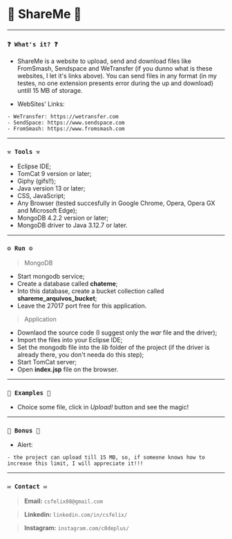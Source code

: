 # 🌟 ShareMe 🌟

----
### `❓ What's it? ❓`

* ShareMe is a website to upload, send and download files like FromSmash, Sendspace and WeTransfer (if you dunno what is these websites, I let it's links above). You can send files in any format (in my testes, no one extension presents error during the up and download) untill 15 MB of storage. 

* WebSites' Links:

```
- WeTransfer: https://wetransfer.com
- SendSpace: https://www.sendspace.com
- FromSmash: https://www.fromsmash.com
```

----
### `⚒️ Tools ⚒️`

* Eclipse IDE;
* TomCat 9 version or later;
* Giphy (gifs!!);
* Java version 13 or later;
* CSS, JavaScript;
* Any Browser (tested succesfully in Google Chrome, Opera, Opera GX and Microsoft Edge);
* MongoDB 4.2.2 version or later;
* MongoDB driver to Java 3.12.7 or later.

----
### `⚙️ Run ⚙️`

> MongoDB

* Start mongodb service;
* Create a database called **chateme**;
* Into this database, create a bucket collection called **shareme_arquivos_bucket**;
* Leave the 27017 port free for this application.

> Application

* Downlaod the source code (I suggest only the *war* file and the driver);
* Import the files into your Eclipse IDE;
* Set the mongodb file into the *lib* folder of the project (if the driver is already there, you don't needa do this step);
* Start TomCat server;
* Open **index.jsp** file on the browser.

----
### `📝 Examples 📝`

* Choice some file, click in *Upload!* button and see the magic!

----
### `🎁 Bonus 🎁`

* Alert: 

```
- the project can upload till 15 MB, so, if someone knows how to increase this limit, I will appreciate it!!!
```

----
### `✉️ Contact ✉️`

> **Email:** `csfelix08@gmail.com`

> **Linkedin:** `linkedin.com/in/csfelix/`

> **Instagram:** `instagram.com/c0deplus/`
